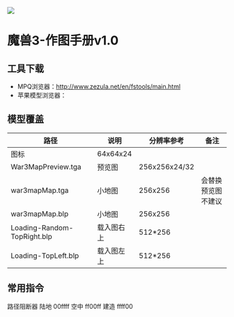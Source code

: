 ![](aess.png)
# 魔兽3-作图手册v1.0

## 工具下载
* MPQ浏览器：http://www.zezula.net/en/fstools/main.html
* 苹果模型浏览器：


## 模型覆盖
路径|说明|分辨率参考|备注
-|-|-|-|
|图标|64x64x24
War3MapPreview.tga|预览图|256x256x24/32|
war3mapMap.tga|小地图|256x256|会替换预览图不建议
war3mapMap.blp|小地图|256x256|
Loading-Random-TopRight.blp|载入图右上|512*256|
Loading-TopLeft.blp|载入图左上|512*256|

## 常用指令


路径阻断器
陆地  00ffff
空中  ff00ff
建造  ffff00